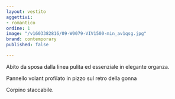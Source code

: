 ```yaml
---
layout: vestito
aggettivi:
- romantico
ordine: 1
image: "/v1603382816/09-W0079-VIV1500-min_av1qsg.jpg"
brand: contemporary
published: false

---
```

Abito da sposa dalla linea pulita ed essenziale in elegante organza.

Pannello volant profilato in pizzo sul retro della gonna

Corpino staccabile.